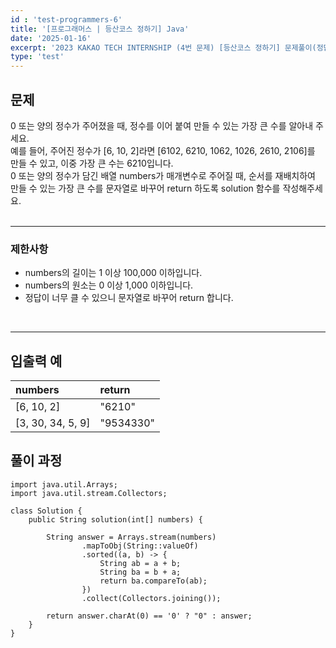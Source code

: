 ```yaml
---
id : 'test-programmers-6'
title: '[프로그래머스 | 등산코스 정하기] Java'
date: '2025-01-16'
excerpt: '2023 KAKAO TECH INTERNSHIP (4번 문제) [등산코스 정하기] 문제풀이(정답 포함) 글입니다.'
type: 'test'
---
```


## 문제

0 또는 양의 정수가 주어졌을 때, 정수를 이어 붙여 만들 수 있는 가장 큰 수를 알아내 주세요.<br>
예를 들어, 주어진 정수가 [6, 10, 2]라면 [6102, 6210, 1062, 1026, 2610, 2106]를 만들 수 있고, 이중 가장 큰 수는 6210입니다.<br>
0 또는 양의 정수가 담긴 배열 numbers가 매개변수로 주어질 때, 순서를 재배치하여 만들 수 있는 가장 큰 수를 문자열로 바꾸어 return 하도록 solution 함수를 작성해주세요.<br>
<br>

***

### 제한사항

* numbers의 길이는 1 이상 100,000 이하입니다.
* numbers의 원소는 0 이상 1,000 이하입니다.
* 정답이 너무 클 수 있으니 문자열로 바꾸어 return 합니다.

<br>

***

## 입출력 예

|numbers|return|
|:-|:-|
|[6, 10, 2]|"6210"|
|[3, 30, 34, 5, 9]|"9534330"|

## 풀이 과정

~~~
import java.util.Arrays;
import java.util.stream.Collectors;

class Solution {
    public String solution(int[] numbers) {

        String answer = Arrays.stream(numbers)
                .mapToObj(String::valueOf)
                .sorted((a, b) -> {
                    String ab = a + b;
                    String ba = b + a;
                    return ba.compareTo(ab);
                })
                .collect(Collectors.joining());

        return answer.charAt(0) == '0' ? "0" : answer;
    }
}
~~~